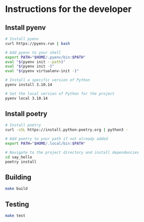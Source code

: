 # Instructions for the developer

## Install pyenv

```bash
# Install pyenv
curl https://pyenv.run | bash

# Add pyenv to your shell
export PATH="$HOME/.pyenv/bin:$PATH"
eval "$(pyenv init --path)"
eval "$(pyenv init -)"
eval "$(pyenv virtualenv-init -)"

# Install a specific version of Python
pyenv install 3.10.14

# Set the local version of Python for the project
pyenv local 3.10.14
```

## Install poetry

```bash
# Install poetry
curl -sSL https://install.python-poetry.org | python3 -

# Add poetry to your path if not already added
export PATH="$HOME/.local/bin:$PATH"

# Navigate to the project directory and install dependencies
cd say_hello
poetry install
```

## Building

```bash
make build
```

## Testing

```bash
make test
```

